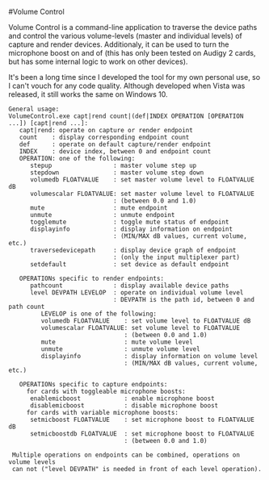 #Volume Control

Volume Control is a command-line application to traverse the device paths and control the various volume-levels (master and individual levels) of capture and render devices.
Additionaly, it can be used to turn the microphone boost on and of (this has only been tested on Audigy 2 cards, but has some internal logic to work on other devices). 

It's been a long time since I developed the tool for my own personal use, so I can't vouch for any code quality.
Although developed when Vista was released, it still works the same on Windows 10.

```
General usage:
VolumeControl.exe capt|rend count|(def|INDEX OPERATION [OPERATION ...]) [capt|rend ...]:
   capt|rend: operate on capture or render endpoint
   count    : display corresponding endpoint count
   def      : operate on default capture/render endpoint
   INDEX    : device index, between 0 and endpoint count
   OPERATION: one of the following:
      stepup                 : master volume step up
      stepdown               : master volume step down
      volumedb FLOATVALUE    : set master volume level to FLOATVALUE dB
      volumescalar FLOATVALUE: set master volume level to FLOATVALUE
                             : (between 0.0 and 1.0)
      mute                   : mute endpoint
      unmute                 : unmute endpoint
      togglemute             : toggle mute status of endpoint
      displayinfo            : display information on endpoint
                             : (MIN/MAX dB values, current volume, etc.)
      traversedevicepath     : display device graph of endpoint
                             : (only the input multiplexer part)
      setdefault             : set device as default endpoint

   OPERATIONs specific to render endpoints:
      pathcount              : display available device paths
      level DEVPATH LEVELOP  : operate on individual volume level
                             : DEVPATH is the path id, between 0 and path count
         LEVELOP is one of the following:
         volumedb FLOATVALUE    : set volume level to FLOATVALUE dB
         volumescalar FLOATVALUE: set volume level to FLOATVALUE
                                : (between 0.0 and 1.0)
         mute                   : mute volume level
         unmute                 : unmute volume level
         displayinfo            : display information on volume level
                                : (MIN/MAX dB values, current volume, etc.)

   OPERATIONs specific to capture endpoints:
     for cards with toggleable microphone boosts:
      enablemicboost            : enable microphone boost
      disablemicboost           : disable microphone boost
     for cards with variable microphone boosts:
      setmicboost FLOATVALUE    : set microphone boost to FLOATVALUE dB
      setmicboostdb FLOATVALUE  : set microphone boost to FLOATVALUE
                                : (between 0.0 and 1.0)

 Multiple operations on endpoints can be combined, operations on volume levels
 can not ("level DEVPATH" is needed in front of each level operation).
```